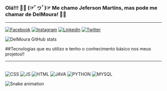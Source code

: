 ### Olá!!! 👋👋 (☞ﾟヮﾟ)☞ Me chamo Jeferson Martins, mas pode me chamar de DelMoura! 👋👋
<hr>

[![Facebook](https://img.shields.io/badge/Facebook-1877F2?style=for-the-badge&logo=facebook&logoColor=white)](https://www.facebook.com/jeferDeMoura/)
[![Instagram](https://img.shields.io/badge/Instagram-E4405F?style=for-the-badge&logo=instagram&logoColor=white)](https://www.instagram.com/jefer.delmoura/)
[![Linkedin](https://img.shields.io/badge/LinkedIn-0077B5?style=for-the-badge&logo=linkedin&logoColor=white)](https://www.linkedin.com/in/jeferson-martins-436b861b9/)
[![Twitter](https://img.shields.io/badge/Twitter-1DA1F2?style=for-the-badge&logo=twitter&logoColor=white)](https://twitter.com/JDelmoura)


![DelMoura GitHub stats](https://github-readme-stats.vercel.app/api?username=DelMoura&show_icons=true&theme=onedark)

##Tecnologias que eu utilizo e tenho o conhecimento básico nos meus projetos!!
<hr>

<div style="display: inline_block"><br/>
  <img align="center" alt="CSS" src="https://img.shields.io/badge/CSS-239120?&style=for-the-badge&logo=css3&logoColor=white"/>
  <img align="center" alt="JS" src="https://img.shields.io/badge/JavaScript-F7DF1E?style=for-the-badge&logo=javascript&logoColor=black"/>
  <img align="center" alt="HTML" src="https://img.shields.io/badge/HTML-239120?style=for-the-badge&logo=html5&logoColor=white"/>
  <img align="center" alt="JAVA" src="https://img.shields.io/badge/Java-ED8B00?style=for-the-badge&logo=java&logoColor=white"/>
  <img align="center" alt="PYTHON" src="https://img.shields.io/badge/Python-14354C?style=for-the-badge&logo=python&logoColor=white"/>
  <img align="center" alt="MYSQL" src="https://img.shields.io/badge/MySQL-00000F?style=for-the-badge&logo=mysql&logoColor=white"/>

</div>

 ![Snake animation](https://github.com/DelMoura/DelMoura/blob/output/github-contribution-grid-snake.svg)

 



